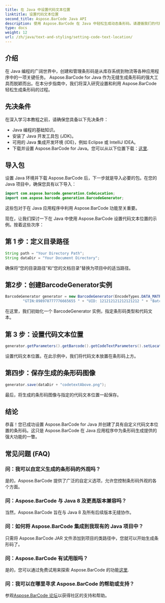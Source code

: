 ```yaml
---
title: 在 Java 中设置代码文本位置
linktitle: 设置代码文本位置
second_title: Aspose.BarCode Java API
description: 使用 Aspose.BarCode 在 Java 中轻松生成动态条形码。请遵循我们的代码文本自定义分步指南并提升您的应用程序的功能。
type: docs
weight: 12
url: /zh/java/text-and-styling/setting-code-text-location/
---
```


## 介绍

在 Java 编程的广阔世界中，创建和管理条形码是从库存系统到物流等各种应用程序中的一项关键任务。 Aspose.BarCode for Java 作为无缝生成条形码的强大工具而脱颖而出。在本分步指南中，我们将深入研究设置和利用 Aspose.BarCode 轻松生成条形码的过程。

## 先决条件

在深入学习本教程之前，请确保您具备以下先决条件：

- Java 编程的基础知识。
- 安装了 Java 开发工具包 (JDK)。
- 可用的 Java 集成开发环境 (IDE)，例如 Eclipse 或 IntelliJ IDEA。
- 下载并设置 Aspose.BarCode for Java。您可以从以下位置下载：[这里](https://releases.aspose.com/barcode/java/).

## 导入包

设置 Java 环境并下载 Aspose.BarCode 后，下一步就是导入必要的包。在您的 Java 项目中，确保您具有以下导入：

```java
import com.aspose.barcode.generation.CodeLocation;
import com.aspose.barcode.generation.BarcodeGenerator;
```

这些包对于在 Java 应用程序中利用 Aspose.BarCode 功能至关重要。

现在，让我们探讨一下在 Java 中使用 Aspose.BarCode 设置代码文本位置的示例。按着这些次序：

## 第 1 步：定义目录路径

```java
String path = "Your Directory Path";
String dataDir = "Your Document Directory";
```

确保将“您的目录路径”和“您的文档目录”替换为项目中的适当路径。

## 第2步：创建BarcodeGenerator实例

```java
BarcodeGenerator generator = new BarcodeGenerator(EncodeTypes.DATA_MATRIX,
        "GTIN:898978777776665655 " + "UID: 121212121212121212 " + "Batch:GH768 " + "Exp.Date:150923");
```

在这里，我们初始化一个 BarcodeGenerator 实例，指定条形码类型和代码文本。

## 第 3 步：设置代码文本位置

```java
generator.getParameters().getBarcode().getCodeTextParameters().setLocation(CodeLocation.ABOVE);
```

设置代码文本位置。在此示例中，我们将代码文本放置在条形码上方。

## 第四步：保存生成的条形码图像

```java
generator.save(dataDir + "codetextAbove.png");
```

最后，将生成的条形码图像与指定的代码文本位置一起保存。

## 结论

恭喜！您已成功设置 Aspose.BarCode for Java 并创建了具有自定义代码文本位置的条形码。这只是 Aspose.BarCode 在 Java 应用程序中为条形码生成提供的强大功能的一瞥。

## 常见问题 (FAQ)

### 问：我可以自定义生成的条形码的外观吗？
是的，Aspose.BarCode 提供了广泛的自定义选项，允许您控制条形码外观的各个方面。

### 问：Aspose.BarCode 与 Java 8 及更高版本兼容吗？
当然，Aspose.BarCode 旨在与 Java 8 及所有后续版本无缝协作。

### 问：如何将 Aspose.BarCode 集成到我现有的 Java 项目中？
只需将 Aspose.BarCode JAR 文件添加到项目的类路径中，您就可以开始生成条形码了。

### 问：Aspose.BarCode 有试用版吗？
是的，您可以通过免费试用来探索 Aspose.BarCode 的功能[这里](https://releases.aspose.com/).

### 问：我可以在哪里寻求 Aspose.BarCode 的帮助或支持？
参观[Aspose.BarCode 论坛](https://forum.aspose.com/c/barcode/13)以获得社区的支持和帮助。
